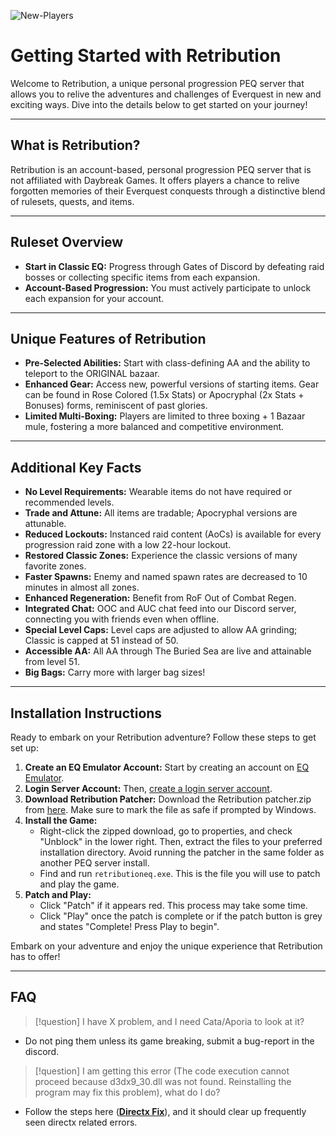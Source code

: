
![New-Players](NewPlayers.png)

# Getting Started with Retribution

Welcome to Retribution, a unique personal progression PEQ server that allows you to relive the adventures and challenges of Everquest in new and exciting ways. Dive into the details below to get started on your journey!

---

## What is Retribution?

Retribution is an account-based, personal progression PEQ server that is not affiliated with Daybreak Games. It offers players a chance to relive forgotten memories of their Everquest conquests through a distinctive blend of rulesets, quests, and items.

---

## Ruleset Overview

- **Start in Classic EQ:** Progress through Gates of Discord by defeating raid bosses or collecting specific items from each expansion.
- **Account-Based Progression:** You must actively participate to unlock each expansion for your account.

---

## Unique Features of Retribution

- **Pre-Selected Abilities:** Start with class-defining AA and the ability to teleport to the ORIGINAL bazaar.
- **Enhanced Gear:** Access new, powerful versions of starting items. Gear can be found in Rose Colored (1.5x Stats) or Apocryphal (2x Stats + Bonuses) forms, reminiscent of past glories.
- **Limited Multi-Boxing:** Players are limited to three boxing + 1 Bazaar mule, fostering a more balanced and competitive environment.

---

## Additional Key Facts

- **No Level Requirements:** Wearable items do not have required or recommended levels.
- **Trade and Attune:** All items are tradable; Apocryphal versions are attunable.
- **Reduced Lockouts:** Instanced raid content (AoCs) is available for every progression raid zone with a low 22-hour lockout.
- **Restored Classic Zones:** Experience the classic versions of many favorite zones.
- **Faster Spawns:** Enemy and named spawn rates are decreased to 10 minutes in almost all zones.
- **Enhanced Regeneration:** Benefit from RoF Out of Combat Regen.
- **Integrated Chat:** OOC and AUC chat feed into our Discord server, connecting you with friends even when offline.
- **Special Level Caps:** Level caps are adjusted to allow AA grinding; Classic is capped at 51 instead of 50.
- **Accessible AA:** All AA through The Buried Sea are live and attainable from level 51.
- **Big Bags:** Carry more with larger bag sizes!

---

## Installation Instructions

Ready to embark on your Retribution adventure? Follow these steps to get set up:

1. **Create an EQ Emulator Account:** Start by creating an account on [EQ Emulator](http://www.eqemulator.org/).
2. **Login Server Account:** Then, [create a login server account](http://www.eqemulator.org/account/?CreateLS).
3. **Download Retribution Patcher:** Download the Retribution patcher.zip from [here](https://retributioneq.com/retributioneq.zip). Make sure to mark the file as safe if prompted by Windows.
4. **Install the Game:**
    - Right-click the zipped download, go to properties, and check "Unblock" in the lower right. Then, extract the files to your preferred installation directory. Avoid running the patcher in the same folder as another PEQ server install.
    - Find and run `retributioneq.exe`. This is the file you will use to patch and play the game.
5. **Patch and Play:**
    - Click "Patch" if it appears red. This process may take some time.
    - Click "Play" once the patch is complete or if the patch button is grey and states "Complete! Press Play to begin".

Embark on your adventure and enjoy the unique experience that Retribution has to offer!

---




## FAQ

> [!question]
> I have X problem, and I need Cata/Aporia to look at it?

- Do not ping them unless its game breaking, submit a bug-report in the discord.

> [!question]
> I am getting this error (The code execution cannot proceed because d3dx9_30.dll was not found. Reinstalling the program may fix this problem), what do I do?


- Follow the steps here (**[Directx Fix](https://answers.microsoft.com/en-us/windows/forum/all/directx-june-2010-asks-what-location-to-put/5e5ba845-09eb-4209-8a4c-d00e92cb0724)**), and it should clear up frequently seen directx related errors.